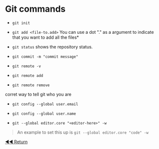 # Git commands

- `git init`

- `git add <file-to.add>`
You can use a dot "." as a argument to indicate that you want to add all the files*

- `git status`
shows the repository status.

- `git commit -m "commit message"`

- `git remote -v`
- `git remote add`
- `git remote remove`


corret way to tell git who you are
- `git config --global user.email`
- `git config --global user.name`


- `git --global editor.core "<editor-here>" -w`
> An example to set this up is `git --global editor.core "code" -w`

[◀◀ Return](../readme.md#menu)
